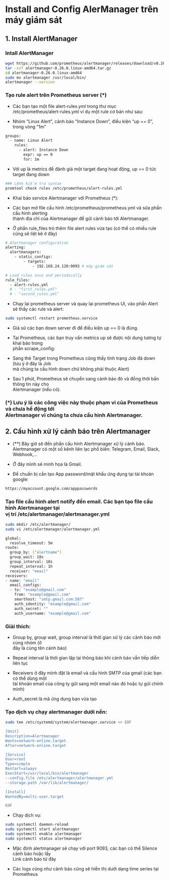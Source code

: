 # Install and Config AlerManager trên máy giám sát

## 1. Install AlertManager

### Intall AlertManager

``` bash
wget https://github.com/prometheus/alertmanager/releases/download/v0.26.0/alertmanager-0.26.0.linux-amd64.tar.gz
tar -xzf alertmanager-0.26.0.linux-amd64.tar.gz
cd alertmanager-0.26.0.linux-amd64
sudo mv alertmanager /usr/local/bin/
alertmanager --version
```

### Tạo rule alert trên Prometheus server (*)

- Các bạn tạo một file alert-rules.yml trong thư mục /etc/prometheus/alert-rules.yml ví dụ một rule cơ bản như sau:

- Nhóm “Linux Alert”, cảnh báo “Instance Down”, điều kiện “up == 0”, trong vòng “1m”

``` bash
groups:
  - name: Linux Alert
    rules:
      - alert: Instance Down
        expr: up == 0
        for: 1m
```

- Với up là metrics để đánh giá một target đang hoạt động, up == 0 tức target đang down

``` bash
### Lệnh kiểm tra syntax
promtool check rules /etc/prometheus/alert-rules.yml
```

- Khai báo service Alertmanager với Prometheus (*):

- Các bạn mở file cấu hình /etc/prometheus/prometheus.yml và sửa phần cấu hình alerting <br> thành địa chỉ của Alertmanager để gửi cảnh báo tới Alertmanager.

- Ở phần rule_files trỏ thêm file alert rules vừa tạo (có thể có nhiều rule cũng sẽ liệt kê ở đây)

``` bash
# Alertmanager configuration
alerting:
  alertmanagers:
    - static_configs:
        - targets:
            - 192.168.24.120:9093 # máy giám sát

# Load rules once and periodically
rule_files:
  - alert-rules.yml
  # - "first_rules.yml"
  # - "second_rules.yml"
```

- Chạy lại prometheus server và quay lại prometheus UI, vào phần Alert sẽ thấy các rule và alert:

``` bash
sudo systemctl restart prometheus.service
```

- Giả sử các bạn down server đi để điều kiện up == 0 là đúng.

- Tại Prometheus, các bạn truy vấn metrics up sẽ được nội dung tương tự khai báo trong <br> phần scrape_config:

- Sang thẻ Target trong Prometheus cũng thấy tình trạng Job đã down (lưu ý ở đây là Job <br> mà chúng ta cấu hình down chứ không phải thuộc Alert)

- Sau 1 phút, Prometheus sẽ chuyển sang cảnh báo đỏ và đồng thời bắn thông tin này cho <br> Alertmanager (nếu có).

### (*) Lưu ý là các công việc này thuộc phạm vi của Prometheus và chưa hề động tới <br> Alertmanager vì chúng ta chưa cấu hình Alertmanager.

## 2. Cấu hình xử lý cảnh báo trên Alertmanager

- (**) Bây giờ sẽ đến phần cấu hình Alertmanager xử lý cảnh báo. Alertmanager có một số kênh liên lạc phổ biến: Telegram, Email, Slack, Webhook,…

- Ở đây mình sẽ minh họa là Gmail.

- Để chuẩn bị cần tạo App password/mật khẩu ứng dụng tại tài khoản google:

``` bash
https://myaccount.google.com/apppasswords
```

### Tạo file cấu hình alert notify đến email. Các bạn tạo file cấu hình Alertmanager tại <br> vị trí /etc/alertmanager/alertmanager.yml

``` bash
sudo mkdir /etc/alertmanager/
sudo vi /etc/alertmanager/alertmanager.yml
```

``` bash
global:
  resolve_timeout: 5m
route:
  group_by: ["alertname"]
  group_wait: 10s
  group_interval: 10s
  repeat_interval: 1h
  receiver: "email"
receivers:
- name: "email"
  email_configs:
  - to: "example@gmail.com"
    from: "example@gmail.com"
    smarthost: "smtp.gmail.com:587"
    auth_identity: "example@gmail.com"
    auth_secret: ""
    auth_username: "example@gmail.com"
```

### Giải thích:

- Group by, group wait, group interval là thời gian xử lý các cảnh báo mới cùng nhóm (ở <br> đây là cùng tên cảnh báo)

- Repeat interval là thời gian lặp lại thông báo khi cảnh báo vẫn tiếp diễn liên tục

- Receivers ở đây mình đặt là email và cấu hình SMTP của gmail (các bạn có thể dùng một <br> tài khoản email của công ty gửi sang một email nào đó hoặc tự gửi chính mình)

- Auth_secret là mã ứng dụng bạn vừa tạo

### Tạo dịch vụ chạy alertmanager dưới nền:

``` bash
sudo tee /etc/systemd/system/alertmanager.service << EOF

[Unit]
Description=Alertmanager
Wants=network-online.target
After=network-online.target

[Service]
User=root
Type=simple
Restart=always
ExecStart=/usr/local/bin/alertmanager
--config.file /etc/alertmanager/alertmanager.yml
--storage.path /var/lib/alertmanager/

[Install]
WantedBy=multi-user.target

EOF
```

- Chạy dịch vụ:

``` bash
sudo systemctl daemon-reload
sudo systemctl start alertmanager
sudo systemctl enable alertmanager
sudo systemctl status alertmanager
```

- Mặc định alertmanager sẽ chạy với port 9093, các bạn có thể Silence cảnh báo hoặc lấy <br> Link cảnh báo từ đây

- Các logs cũng như cảnh báo cũng sẽ hiển thị dưới dạng time series tại Prometheus